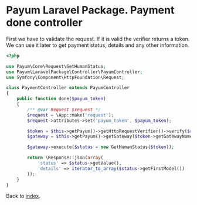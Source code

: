 # Payum Laravel Package. Payment done controller

First we have to validate the request. 
If it is valid the verifier returns a token. 
We can use it later to get payment status, details and any other information. 

```php
<?php

use Payum\Core\Request\GetHumanStatus;
use Payum\LaravelPackage\Controller\PayumController;
use Symfony\Component\HttpFoundation\Request;

class PaymentController extends PayumController
{
    public function done($payum_token)
    {
        /** @var Request $request */
        $request = \App::make('request');
        $request->attributes->set('payum_token', $payum_token);

        $token = $this->getPayum()->getHttpRequestVerifier()->verify($request);
        $gateway = $this->getPayum()->getGateway($token->getGatewayName());

        $gateway->execute($status = new GetHumanStatus($token));

        return \Response::json(array(
            'status' => $status->getValue(),
            'details' => iterator_to_array($status->getFirstModel())
        ));
    }
}
```

Back to [index](../index.md).